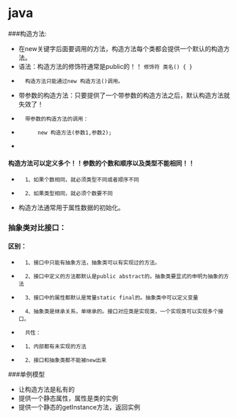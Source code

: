 # java
###构造方法:
- 在new关键字后面要调用的方法，构造方法每个类都会提供一个默认的构造方法。
-	语法：构造方法的修饰符通常是public的！！
`
修饰符 类名() {
		}
`
-		构造方法只能通过new 构造方法()调用。


-	带参数的构造方法：只要提供了一个带参数的构造方法之后，默认构造方法就失效了！
-		带参数的构造方法的调用：
-			new 构造方法(参数1,参数2);
-
####	构造方法可以定义多个！！参数的个数和顺序以及类型不能相同！！
-		1、如果个数相同，就必须类型不同或者顺序不同
-		2、如果类型相同，就必须个数要不同

	
-	构造方法通常用于属性数据的初始化。


###	抽象类对比接口：
####	区别：
-		1、接口中只能有抽象方法，抽象类可以有实现过的方法。
-		2、接口中定义的方法都默认是public abstract的。抽象类要显式的申明为抽象的方法
-		3、接口中的属性都默认是常量static final的。抽象类中可以定义变量
-		4、抽象类是继承关系，单继承的。接口对应类是实现类，一个实现类可以实现多个接口。
		
-		共性：
-		1、内部都有未实现的方法
-		2、接口和抽象类都不能被new出来



###单例模型
- 让构造方法是私有的
- 提供一个静态属性，属性是类的实例
- 提供一个静态的getInstance方法，返回实例	